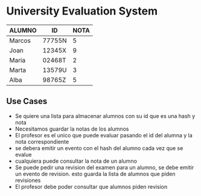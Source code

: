 # University Evaluation System

| ALUMNO|ID|NOTA |
| ----------- | ----------- | ----------- |
Marcos |    77755N    |      5
Joan   |    12345X    |      9
Maria  |    02468T    |      2
Marta  |    13579U    |      3
Alba   |    98765Z    |      5


## Use Cases
- Se quiere una lista para almacenar alumnos con su id que es una hash y nota
- Necesitamos guardar la notas de los alumnos
- El profesor es el unico que puede evaluar pasando el id del alumna y la nota correspondiente
- se debera emitir un evento con el hash del alumno cada vez que se evalue
- cualquiera puede consultar la nota de un alumno
- Se puede pedir una revision del examen para un alumno, se debe emitir un evento de revision. esto guarda la lista de alumnos que piden revisiones
- El profesor debe poder consultar que alumnos piden revision